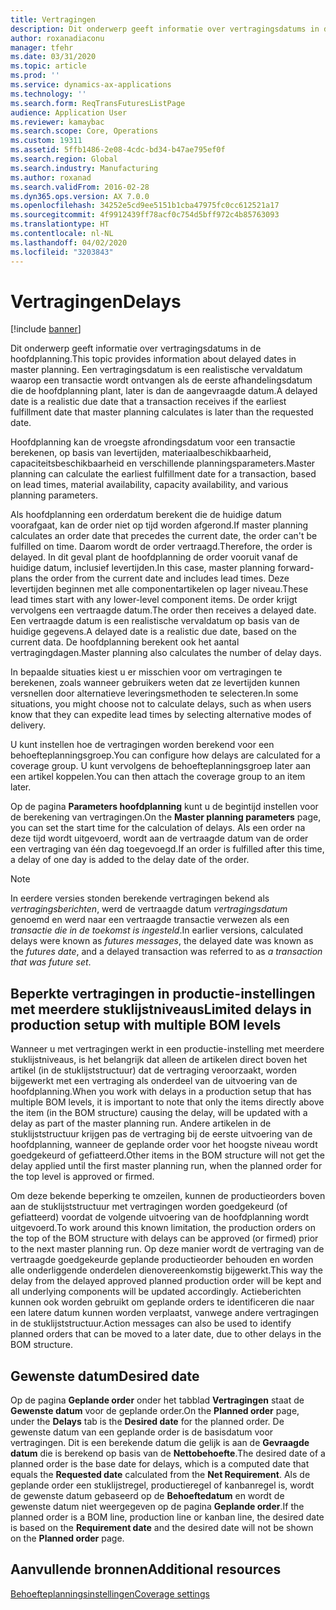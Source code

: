 ```yaml
---
title: Vertragingen
description: Dit onderwerp geeft informatie over vertragingsdatums in de hoofdplanning. Een vertragingsdatum is een realistische vervaldatum waarop een transactie wordt ontvangen als de eerste afhandelingsdatum die de hoofdplanning plant, later is dan de aangevraagde datum.
author: roxanadiaconu
manager: tfehr
ms.date: 03/31/2020
ms.topic: article
ms.prod: ''
ms.service: dynamics-ax-applications
ms.technology: ''
ms.search.form: ReqTransFuturesListPage
audience: Application User
ms.reviewer: kamaybac
ms.search.scope: Core, Operations
ms.custom: 19311
ms.assetid: 5ffb1486-2e08-4cdc-bd34-b47ae795ef0f
ms.search.region: Global
ms.search.industry: Manufacturing
ms.author: roxanad
ms.search.validFrom: 2016-02-28
ms.dyn365.ops.version: AX 7.0.0
ms.openlocfilehash: 34252e5cd9ee5151b1cba47975fc0cc612521a17
ms.sourcegitcommit: 4f9912439ff78acf0c754d5bff972c4b85763093
ms.translationtype: HT
ms.contentlocale: nl-NL
ms.lasthandoff: 04/02/2020
ms.locfileid: "3203843"
---
```

# <a name="delays"></a><span data-ttu-id="033fa-104">Vertragingen</span><span class="sxs-lookup"><span data-stu-id="033fa-104">Delays</span></span>

[!include [banner](../includes/banner.md)]

<span data-ttu-id="033fa-105">Dit onderwerp geeft informatie over vertragingsdatums in de hoofdplanning.</span><span class="sxs-lookup"><span data-stu-id="033fa-105">This topic provides information about delayed dates in master planning.</span></span> <span data-ttu-id="033fa-106">Een vertragingsdatum is een realistische vervaldatum waarop een transactie wordt ontvangen als de eerste afhandelingsdatum die de hoofdplanning plant, later is dan de aangevraagde datum.</span><span class="sxs-lookup"><span data-stu-id="033fa-106">A delayed date is a realistic due date that a transaction receives if the earliest fulfillment date that master planning calculates is later than the requested date.</span></span>

<span data-ttu-id="033fa-107">Hoofdplanning kan de vroegste afrondingsdatum voor een transactie berekenen, op basis van levertijden, materiaalbeschikbaarheid, capaciteitsbeschikbaarheid en verschillende planningsparameters.</span><span class="sxs-lookup"><span data-stu-id="033fa-107">Master planning can calculate the earliest fulfillment date for a transaction, based on lead times, material availability, capacity availability, and various planning parameters.</span></span> 

<span data-ttu-id="033fa-108">Als hoofdplanning een orderdatum berekent die de huidige datum voorafgaat, kan de order niet op tijd worden afgerond.</span><span class="sxs-lookup"><span data-stu-id="033fa-108">If master planning calculates an order date that precedes the current date, the order can't be fulfilled on time.</span></span> <span data-ttu-id="033fa-109">Daarom wordt de order vertraagd.</span><span class="sxs-lookup"><span data-stu-id="033fa-109">Therefore, the order is delayed.</span></span> <span data-ttu-id="033fa-110">In dit geval plant de hoofdplanning de order vooruit vanaf de huidige datum, inclusief levertijden.</span><span class="sxs-lookup"><span data-stu-id="033fa-110">In this case, master planning forward-plans the order from the current date and includes lead times.</span></span> <span data-ttu-id="033fa-111">Deze levertijden beginnen met alle componentartikelen op lager niveau.</span><span class="sxs-lookup"><span data-stu-id="033fa-111">These lead times start with any lower-level component items.</span></span> <span data-ttu-id="033fa-112">De order krijgt vervolgens een vertraagde datum.</span><span class="sxs-lookup"><span data-stu-id="033fa-112">The order then receives a delayed date.</span></span> <span data-ttu-id="033fa-113">Een vertraagde datum is een realistische vervaldatum op basis van de huidige gegevens.</span><span class="sxs-lookup"><span data-stu-id="033fa-113">A delayed date is a realistic due date, based on the current data.</span></span> <span data-ttu-id="033fa-114">De hoofdplanning berekent ook het aantal vertragingdagen.</span><span class="sxs-lookup"><span data-stu-id="033fa-114">Master planning also calculates the number of delay days.</span></span> 

<span data-ttu-id="033fa-115">In bepaalde situaties kiest u er misschien voor om vertragingen te berekenen, zoals wanneer gebruikers weten dat ze levertijden kunnen versnellen door alternatieve leveringsmethoden te selecteren.</span><span class="sxs-lookup"><span data-stu-id="033fa-115">In some situations, you might choose not to calculate delays, such as when users know that they can expedite lead times by selecting alternative modes of delivery.</span></span> 

<span data-ttu-id="033fa-116">U kunt instellen hoe de vertragingen worden berekend voor een behoefteplanningsgroep.</span><span class="sxs-lookup"><span data-stu-id="033fa-116">You can configure how delays are calculated for a coverage group.</span></span> <span data-ttu-id="033fa-117">U kunt vervolgens de behoefteplanningsgroep later aan een artikel koppelen.</span><span class="sxs-lookup"><span data-stu-id="033fa-117">You can then attach the coverage group to an item later.</span></span> 

<span data-ttu-id="033fa-118">Op de pagina **Parameters hoofdplanning** kunt u de begintijd instellen voor de berekening van vertragingen.</span><span class="sxs-lookup"><span data-stu-id="033fa-118">On the **Master planning parameters** page, you can set the start time for the calculation of delays.</span></span> <span data-ttu-id="033fa-119">Als een order na deze tijd wordt uitgevoerd, wordt aan de vertraagde datum van de order een vertraging van één dag toegevoegd.</span><span class="sxs-lookup"><span data-stu-id="033fa-119">If an order is fulfilled after this time, a delay of one day is added to the delay date of the order.</span></span> 

> [!NOTE]
> <span data-ttu-id="033fa-120">In eerdere versies stonden berekende vertragingen bekend als *vertragingsberichten*, werd de vertraagde datum *vertragingsdatum* genoemd en werd naar een vertraagde transactie verwezen als een *transactie die in de toekomst is ingesteld*.</span><span class="sxs-lookup"><span data-stu-id="033fa-120">In earlier versions, calculated delays were known as *futures messages*, the delayed date was known as the *futures date*, and a delayed transaction was referred to as *a transaction that was future set*.</span></span>

## <a name="limited-delays-in-production-setup-with-multiple-bom-levels"></a><span data-ttu-id="033fa-121">Beperkte vertragingen in productie-instellingen met meerdere stuklijstniveaus</span><span class="sxs-lookup"><span data-stu-id="033fa-121">Limited delays in production setup with multiple BOM levels</span></span>
<span data-ttu-id="033fa-122">Wanneer u met vertragingen werkt in een productie-instelling met meerdere stuklijstniveaus, is het belangrijk dat alleen de artikelen direct boven het artikel (in de stuklijststructuur) dat de vertraging veroorzaakt, worden bijgewerkt met een vertraging als onderdeel van de uitvoering van de hoofdplanning.</span><span class="sxs-lookup"><span data-stu-id="033fa-122">When you work with delays in a production setup that has multiple BOM levels, it is important to note that only the items directly above the item (in the BOM structure) causing the delay, will be updated with a delay as part of the master planning run.</span></span> <span data-ttu-id="033fa-123">Andere artikelen in de stuklijststructuur krijgen pas de vertraging bij de eerste uitvoering van de hoofdplanning, wanneer de geplande order voor het hoogste niveau wordt goedgekeurd of gefiatteerd.</span><span class="sxs-lookup"><span data-stu-id="033fa-123">Other items in the BOM structure will not get the delay applied until the first master planning run, when the planned order for the top level is approved or firmed.</span></span> 

<span data-ttu-id="033fa-124">Om deze bekende beperking te omzeilen, kunnen de productieorders boven aan de stuklijststructuur met vertragingen worden goedgekeurd (of gefiatteerd) voordat de volgende uitvoering van de hoofdplanning wordt uitgevoerd.</span><span class="sxs-lookup"><span data-stu-id="033fa-124">To work around this known limitation, the production orders on the top of the BOM structure with delays can be approved (or firmed) prior to the next master planning run.</span></span> <span data-ttu-id="033fa-125">Op deze manier wordt de vertraging van de vertraagde goedgekeurde geplande productieorder behouden en worden alle onderliggende onderdelen dienovereenkomstig bijgewerkt.</span><span class="sxs-lookup"><span data-stu-id="033fa-125">This way the delay from the delayed approved planned production order will be kept and all underlying components will be updated accordingly.</span></span>
<span data-ttu-id="033fa-126">Actieberichten kunnen ook worden gebruikt om geplande orders te identificeren die naar een latere datum kunnen worden verplaatst, vanwege andere vertragingen in de stuklijststructuur.</span><span class="sxs-lookup"><span data-stu-id="033fa-126">Action messages can also be used to identify planned orders that can be moved to a later date, due to other delays in the BOM structure.</span></span>

## <a name="desired-date"></a><span data-ttu-id="033fa-127">Gewenste datum</span><span class="sxs-lookup"><span data-stu-id="033fa-127">Desired date</span></span>

<span data-ttu-id="033fa-128">Op de pagina **Geplande order** onder het tabblad **Vertragingen** staat de **Gewenste datum** voor de geplande order.</span><span class="sxs-lookup"><span data-stu-id="033fa-128">On the **Planned order** page, under the **Delays** tab is the **Desired date** for the planned order.</span></span> <span data-ttu-id="033fa-129">De gewenste datum van een geplande order is de basisdatum voor vertragingen. Dit is een berekende datum die gelijk is aan de **Gevraagde datum** die is berekend op basis van de **Nettobehoefte**.</span><span class="sxs-lookup"><span data-stu-id="033fa-129">The desired date of a planned order is the base date for delays, which is a computed date that equals the **Requested date** calculated from the **Net Requirement**.</span></span> <span data-ttu-id="033fa-130">Als de geplande order een stuklijstregel, productieregel of kanbanregel is, wordt de gewenste datum gebaseerd op de **Behoeftedatum** en wordt de gewenste datum niet weergegeven op de pagina **Geplande order**.</span><span class="sxs-lookup"><span data-stu-id="033fa-130">If the planned order is a BOM line, production line or kanban line, the desired date is based on the **Requirement date** and the desired date will not be shown on the **Planned order** page.</span></span>

<a name="additional-resources"></a><span data-ttu-id="033fa-131">Aanvullende bronnen</span><span class="sxs-lookup"><span data-stu-id="033fa-131">Additional resources</span></span>
--------

[<span data-ttu-id="033fa-132">Behoefteplanningsinstellingen</span><span class="sxs-lookup"><span data-stu-id="033fa-132">Coverage settings</span></span>](coverage-settings.md)
